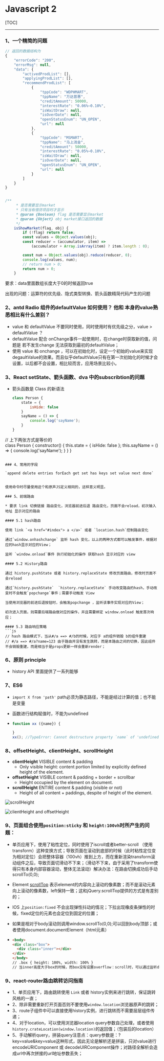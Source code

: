 # Javascript 2

[TOC]

<hr/>

### 1、一个精简的问题

```js
// 返回的数据结构为
{
    "errorCode": "200",
    "errorMsg": null,
    "data": {
        "activedProdList": [],
        "applyingProdList": [],
        "recommendProdList": [
            {
                "tppCode": "WDPHMART",
                "tppName": "万达普惠",
                "creditAmount": 50000,
                "interestRate": "0.06%~0.10%",
                "isWaitDraw": null,
                "isOverDate": null,
                "openStatusEnum": "UN_OPEN",
                "url": null
            },
            {
                "tppCode": "MSMART",
                "tppName": "马上消金",
                "creditAmount": 50000,
                "interestRate": "0.05%~0.10%",
                "isWaitDraw": null,
                "isOverDate": null,
                "openStatusEnum": "UN_OPEN",
                "url": null
            }
        ]
    }
}
```



```js

/**
     * 是否需要显示market
     * 只有当有借贷项目时才显示
     * @param {Boolean} flag 是否需要显示market
     * @param {Object} obj market接口返回的数据
     */
    isShowMarket(flag, obj) {
        if (!flag) return false;
        const values = Object.values(obj);
        const reducer = (accumulator, item) =>
            (accumulator + Array.isArray(item) ? item.length : 0);

        const num = Object.values(obj).reduce(reducer, 0);
        console.log(values, num);
        // return num > 0;
        return num > 0;
    }
```

要求：data里面数组长度大于0的时候返回true

出现的问题：运算符的优先级、隐式类型转换、箭头函数精简代码产生的问题

### 2、antd Radio 组件的defaultValue 如何使用？ 他和 本身的value熟悉相比有什么差别？
* value 和 defaultValue 不要同时使用，同时使用时有优先级之分，value > defaultValue ？
* defaultValue 配合 onChange事件一起使用时，在change时获取新的值，问题是 若不发生change 无法获取到最初的defaultValue；
* 使用 value 和 onchange ，可以在初始化时，设定一个初始的value来实现 degaultValue的效果。而且似乎defaultValue只有在第一次初始化的时候才会设置，以后都不会设置，相比较而言，应用场景比较小。

### 3、React setState、箭头函数、dva 中的subscribtion的问题

* 箭头函数是 Class 的新语法

  ```js
  class Person {
      state = {
          isHide: false
      }
      sayName = () => {
          console.log('sayName');
      }
  }
// 上下两张方式是等价的  
  class Person {
      constructor() {
          this.state = {
              isHide: false
          };
          this.sayName = () => {
              console.log('sayName');
          }
      }
  }
  ```

### 4、常用的字段

`append delete entries forEach get set has keys set value next done`


使用命令时尽量使用这个和原声JS定义相同的，这样意义明显。

### 5、前端路由

* 要求 link 切换链接 路由变化，浏览器前进后退 路由变化，页面不会reload，初次输入地址 显示对应的路由

#### 5.1 hash路由

 使用 link `<a href="#index"> a </a>` 或者 `location.hash`控制路由变化

通过`window.onhashchange` 监听 hash 变化，以上的两种方式都可以触发事件，根据对应的hash显示对应的View；

监听 `window.onload`事件 执行初始化的操作 获取hash 显示对应的 view

#### 5.2 History路由

通过 history.pushState 或者 history.replaceState 修改页面路由，修改时页面不会reload 

通过`history.pushState`  `history.replaceState` 手动改变路由的hash，手动改变时不会触发`popchange`事件；需要手动触发 View

当使用浏览器的前进后退按钮时，会触发popchange ，监听该事件实现对应的View；

初次进入页面，则需要后端路由做对应的操作，并且需要绑定 window.onload 触发首次响应；

#### 5.3 路由响应策略
```js
// hash 路由模式下，当从#/a ==> #/b的时候，对应于 a的组件销毁 b的组件重建
// #/a ==> #/a?name=123 由于路由并没有发生跳转，而是本路由之间的切换，因此组件不会销毁重建，而是相当于是props更新一样会重新render；
```

### 6、原则 principle 
* history API 里面提供了一系列能够

### 7、ES6
* `import X from 'path'` path必须为静态路径，不能是经过计算的值；也不能是变量

* 函数进行结构赋值时，不能为undefined

* ```js
  function xx ({name}) {
      
  }
  xx(); //TypeError: Cannot destructure property `name` of 'undefined' or 'null'.
  ```


### 8、offsetHeight、clientHeight、scrollHeight
- **clientHeight**  VISIBLE content & padding 
  * Only visible height: content portion limited by explicitly defined height of the element.
- **offsetHeight** VISIBLE content & padding + border + scrollbar 
  - Height occupied by the element on document.
- **scrollHeight** ENTIRE  content & padding (visible or not)
  - Height of all content + paddings, despite of height of the element.

![scrollHeight](https://i.stack.imgur.com/NANud.png)

![clientHeight and offsetHeight](https://i.stack.imgur.com/RFxSh.png)

### 9、页面组合使用`position:sticky` 和 `height:100vh`时所产生的问题：

* 单页应用下，使用了粘性定位，同时使用了iscroll或者better-scroll （使用transform）这种变换方式；导致页面在滚动到底部的时候（此时粘性定位变为相对定位）会把整体容器（100vh）推到上方，而在重新渲染transform滚动组件之后，导致页面切滑动不下来；（滑动不下来，由于采用了transform使得只有本身内部容器滚动，整体无法滚动）解决办法：在路由切换成功后手动scrollTo(0,0);

* Element [scrollTop](<https://developer.mozilla.org/zh-CN/docs/Web/API/Element/scrollTop>) 表示element的内容向上滚动的像素数；而不是滚动元素向上滚动的像素数，left保持一致；这和jQuery.scrollTop提供的方式是有差别的；

* IOS 上`position:fixed` 不会出现弹性抖动的情况；下拉出现橡皮条弹性的时候，fixed定位的元素也会定位到固定的位置；

* 如果是相对于body滚动则调用window.scrollTo(0,0);可以回到body顶部；或者使用document.documentElement（html元素）

* ```html
  <body>
  <div class="box">
  	<div class="inner"></div>
  </div>
  </body>
  // .box { height: 100%, width: 100% }
  // 当inner高度大于box的时候，而box没有设置overflow：scroll时，可以通过监听div.box上一级元素，获取scrollTop 或者设置元素的滚动位置；
  ```

### 9、react-router路由跳转访问指南

* 1、单页应用下，路由跳转使用 `Link` 或者 history实例来进行跳转，保证跳转风格的一直；
* 2、除非需要重新打开页面否则不要使用`window.location`浏览器原声的跳转；
* 3、route子组件中可以直接使用history实例，进行跳转而不需要层层组件传递；
* 4、对于location，可以使用浏览器location query参数自己处理，或者使用`history.crateLocation(window.location)`的返回值；（包装后的location）
* 5、手动解析query，拼装query注意点：query参数是：?key=value&key=value这种形式，因此无论是解析还是拼装，只对value进行encodeURIComponent 或 decodeUIRComponent操作；对路径全解析会造成url中再次拼接的url地址参数丢失；

